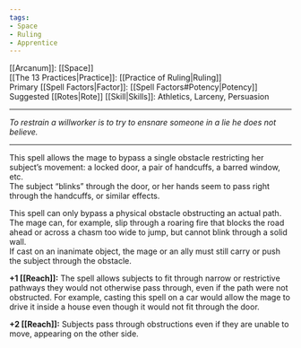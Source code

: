 ```yaml
---
tags:
- Space
- Ruling
- Apprentice
---
```


[[Arcanum]]: [[Space]]\
[[The 13 Practices|Practice]]: [[Practice of Ruling|Ruling]]\
Primary [[Spell Factors|Factor]]: [[Spell Factors#Potency|Potency]]\
Suggested [[Rotes|Rote]] [[Skill|Skills]]: Athletics, Larceny, Persuasion

---

_To restrain a willworker is to try to ensnare someone in a lie he does not believe._

---

This spell allows the mage to bypass a single obstacle restricting her subject’s movement: a locked door, a pair of handcuffs, a barred window, etc.\
The subject “blinks” through the door, or her hands seem to pass right through the handcuffs, or similar effects.

This spell can only bypass a physical obstacle obstructing an actual path. The mage can, for example, slip through a roaring fire that blocks the road ahead or across a chasm too wide to jump, but cannot blink through a solid wall.\
If cast on an inanimate object, the mage or an ally must still carry or push the subject through the obstacle.

**+1 [[Reach]]:** The spell allows subjects to fit through narrow or restrictive pathways they would not otherwise pass through, even if the path were not obstructed. For example, casting this spell on a car would allow the mage to drive it inside a house even though it would not fit through the door.

**+2 [[Reach]]:** Subjects pass through obstructions even if they are unable to move, appearing on the other side.